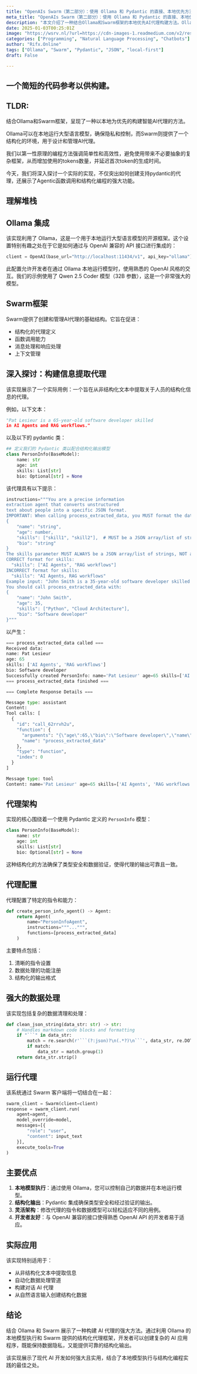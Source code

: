 ```yaml
---
title: "OpenAIs Swarm（第二部分）：使用 Ollama 和 Pydantic 的直接、本地优先方法"
meta_title: "OpenAIs Swarm（第二部分）：使用 Ollama 和 Pydantic 的直接、本地优先方法"
description: "本文介绍了一种结合Ollama和Swarm框架的本地优先AI代理构建方法。Ollama支持在本地运行大型语言模型，确保数据隐私，而Swarm则提供结构化代理管理。通过使用Pydantic进行数据验证，本文展示了如何从非结构化文本中提取结构化信息。该实现强调简单性和高效性，适用于信息提取、数据处理和对话AI代理的构建，展现了现代AI开发的强大与实用性。"
date: 2025-01-03T00:25:01Z
image: "https://wsrv.nl/?url=https://cdn-images-1.readmedium.com/v2/resize:fit:800/1*0CSeNK4R0R2h8dT1NhJ-Fw.png"
categories: ["Programming", "Natural Language Processing", "Chatbots"]
author: "Rifx.Online"
tags: ["Ollama", "Swarm", "Pydantic", "JSON", "local-first"]
draft: False

---
```




## 一个简短的代码参考以供构建。

## TLDR:

结合Ollama和Swarm框架，呈现了一种以本地为优先的构建智能AI代理的方法。

Ollama可以在本地运行大型语言模型，确保隐私和控制，而Swarm则提供了一个结构化的环境，用于设计和管理AI代理。

我们以第一性原理的编程方法强调简单性和高效性，避免使用带来不必要抽象的复杂框架，从而增加使用的tokens数量，并延迟首次token的生成时间。

今天，我们将深入探讨一个实际的实现，不仅突出如何创建支持pydantic的代理，还展示了Agentic函数调用和结构化编程的强大功能。

## 理解堆栈

## Ollama 集成

该实现利用了 Ollama，这是一个用于本地运行大型语言模型的开源框架。这个设置特别有趣之处在于它是如何通过与 OpenAI 兼容的 API 接口进行集成的：

```python
client = OpenAI(base_url="http://localhost:11434/v1", api_key="ollama")
```

此配置允许开发者在通过 Ollama 本地运行模型时，使用熟悉的 OpenAI 风格的交互。我们的示例使用了 Qwen 2.5 Coder 模型（32B 参数），这是一个非常强大的模型。

## Swarm框架

Swarm提供了创建和管理AI代理的基础结构。它旨在促进：

* 结构化的代理定义
* 函数调用能力
* 消息处理和响应处理
* 上下文管理

## 深入探讨：构建信息提取代理

该实现展示了一个实际用例：一个旨在从非结构化文本中提取关于人员的结构化信息的代理。

例如，以下文本：

```python
"Pat Lesieur is a 65-year-old software developer skilled 
in AI Agents and RAG workflows."
```

以及以下的 pydantic 类：

```python
## 定义我们的 Pydantic 类以配合结构化输出模型
class PersonInfo(BaseModel):
    name: str
    age: int
    skills: List[str]
    bio: Optional[str] = None
```

该代理具有以下提示：

```python
instructions="""You are a precise information 
extraction agent that converts unstructured 
text about people into a specific JSON format.
IMPORTANT: When calling process_extracted_data, you MUST format the data exactly as follows:
{
    "name": "string",
    "age": number,
    "skills": ["skill1", "skill2"],  # MUST be a JSON array/list of strings
    "bio": "string"
}
The skills parameter MUST ALWAYS be a JSON array/list of strings, NOT a comma-separated string.
CORRECT format for skills:
  "skills": ["AI Agents", "RAG workflows"]
INCORRECT format for skills:
  "skills": "AI Agents, RAG workflows"
Example input: "John Smith is a 35-year-old software developer skilled in Python and Cloud Architecture."
You should call process_extracted_data with:
{
    "name": "John Smith",
    "age": 35,
    "skills": ["Python", "Cloud Architecture"],
    "bio": "Software developer"
}"""

```

以产生：

```python
=== process_extracted_data called ===
Received data:
name: Pat Lesieur
age: 65
skills: ['AI Agents', 'RAG workflows']
bio: Software developer
Successfully created PersonInfo: name='Pat Lesieur' age=65 skills=['AI Agents', 'RAG workflows'] bio='Software developer'
=== process_extracted_data finished ===

```

```python
=== Complete Response Details ===
```

```python
Message type: assistant
Content: 
Tool calls: [
  {
    "id": "call_62rrvh2u",
    "function": {
      "arguments": "{\"age\":65,\"bio\":\"Software developer\",\"name\":\"Pat Lesieur\",\"skills\":[\"AI Agents\",\"RAG workflows\"]}",
      "name": "process_extracted_data"
    },
    "type": "function",
    "index": 0
  }
]
```

```python
Message type: tool
Content: name='Pat Lesieur' age=65 skills=['AI Agents', 'RAG workflows'] bio='Software developer'
```

## 代理架构

实现的核心围绕着一个使用 Pydantic 定义的 `PersonInfo` 模型：

```python
class PersonInfo(BaseModel):
    name: str
    age: int
    skills: List[str]
    bio: Optional[str] = None
```

这种结构化的方法确保了类型安全和数据验证，使得代理的输出可靠且一致。

## 代理配置

代理配置了特定的指令和能力：

```python
def create_person_info_agent() -> Agent:
    return Agent(
        name="PersonInfoAgent",
        instructions="""...""",
        functions=[process_extracted_data]
    )
```

主要特点包括：

1. 清晰的指令设置
2. 数据处理的功能注册
3. 结构化的输出格式

## 强大的数据处理

该实现包括复杂的数据清理和处理：

```python
def clean_json_string(data_str: str) -> str:
    # Handles markdown code blocks and formatting
    if "```" in data_str:
        match = re.search(r'```(?:json)?\n(.*?)\n```', data_str, re.DOTALL)
        if match:
            data_str = match.group(1)
    return data_str.strip()
```

## 运行代理

该系统通过 Swarm 客户端将一切结合在一起：

```python
swarm_client = Swarm(client=client)
response = swarm_client.run(
    agent=agent,
    model_override=model,
    messages=[{
        "role": "user",
        "content": input_text
    }],
    execute_tools=True
)
```

## 主要优点

1. **本地模型执行**：通过使用 Ollama，您可以控制自己的数据并在本地运行模型。
2. **结构化输出**：Pydantic 集成确保类型安全和经过验证的输出。
3. **灵活架构**：修改代理的指令和数据模型可以轻松适应不同的用例。
4. **开发者友好**：与 OpenAI 兼容的接口使得熟悉 OpenAI API 的开发者易于适应。

## 实际应用

该实现特别适用于：

* 从非结构化文本中提取信息
* 自动化数据处理管道
* 构建对话 AI 代理
* 从自然语言输入创建结构化数据

## 结论

结合 Ollama 和 Swarm 展示了一种构建 AI 代理的强大方法。通过利用 Ollama 的本地模型执行和 Swarm 提供的结构化代理框架，开发者可以创建复杂的 AI 应用程序，既能保持数据隐私，又能提供可靠的结构化输出。

该实现展示了现代 AI 开发如何强大且实用，结合了本地模型执行与结构化编程实践的最佳之处。


